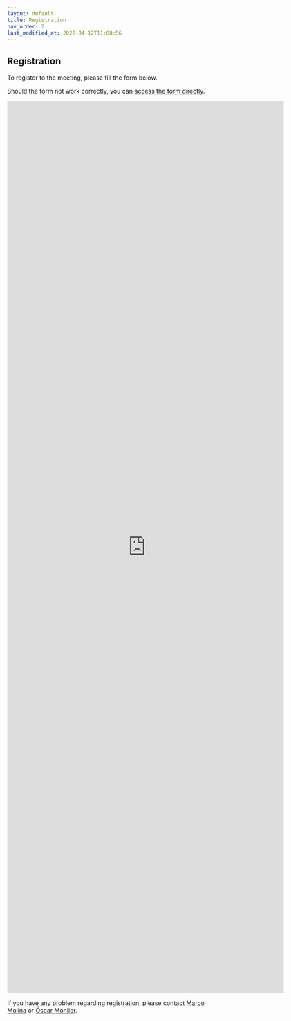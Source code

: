 ```yaml
---
layout: default
title: Registration
nav_order: 2
last_modified_at: 2022-04-12T11:08:56
---
```


## Registration

To register to the meeting, please fill the form below.

Should the form not work correctly, you can [access the form directly](https://docs.google.com/forms/d/e/1FAIpQLSe9V9jP4ZkQOMGjM7ADmz072BOQYcR3USR54Lx4Fyq241EdHA/viewform).

<iframe src="https://docs.google.com/forms/d/e/1FAIpQLSe9V9jP4ZkQOMGjM7ADmz072BOQYcR3USR54Lx4Fyq241EdHA/viewform?embedded=true" width="640" height="2060" frameborder="0" marginheight="0" marginwidth="0">Cargando…</iframe>

If you have any problem regarding registration, please contact <a href="mailto:marco.molina@uv.es">Marco Molina</a> or <a href="mailto:oscar.monllor@uv.es">Óscar Monllor</a>.
